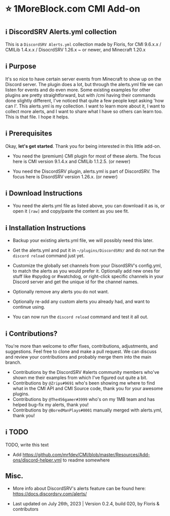 # :star: 1MoreBlock.com CMI Add-on

## <g-emoji class="g-emoji" alias="information_source" fallback-src="https://github.githubassets.com/images/icons/emoji/unicode/2139.png">ℹ️</g-emoji> DiscordSRV Alerts.yml collection

This is a `DiscordSRV Alerts.yml` collection made by Floris, for CMI 9.6.x.x / CMILib 1.4.x.x / DisocrdSRV 1.26.x ~ or newer, and Minecraft 1.20.x

## <g-emoji class="g-emoji" alias="information_source" fallback-src="https://github.githubassets.com/images/icons/emoji/unicode/2139.png">ℹ️</g-emoji> Purpose

It's so nice to have certain server events from Minecraft to show up on the Discord server. The plugin does a lot, but through the alerts.yml file we can listen for events and do even more. Some existing examples for other plugins are pretty straightforward, but with /cmi having their commands done slightly different, I've noticed that quite a few people kept asking 'how can I'. This alerts.yml is my collection. I want to learn more about it, I want to collect more alerts, and I want to share what I have so others can learn too. This is that file. I hope it helps.

## <g-emoji class="g-emoji" alias="information_source" fallback-src="https://github.githubassets.com/images/icons/emoji/unicode/2139.png">ℹ️</g-emoji> Prerequisites

Okay, **let's get started**. Thank you for being interested in this little add-on.

- You need the (premium) CMI plugin for most of these alerts. The focus here is CMI version 9.1.4.x and CMILib 1.1.2.5. (or newer)

- You need the DiscordSRV plugin, alerts.yml is part of DiscordSRV. The focus here is DisordSRV version 1.26.x. (or newer)

## <g-emoji class="g-emoji" alias="information_source" fallback-src="https://github.githubassets.com/images/icons/emoji/unicode/2139.png">ℹ️</g-emoji> Download Instructions

- You need the alerts.yml file as listed above, you can download it as is, or open it `[raw]` and copy/paste the content as you see fit.

## <g-emoji class="g-emoji" alias="information_source" fallback-src="https://github.githubassets.com/images/icons/emoji/unicode/2139.png">ℹ️</g-emoji> Installation Instructions

- Backup your existing alerts.yml file, we will possibly need this later.

- Get the alerts.yml and put it in `~/plugins/DiscordSRV/` and do not run the `discord reload` command just yet.

- Customize the globally set channels from your DisordSRV's config.yml, to match the alerts as you would prefer it. Optionally add new ones for stuff like #spydog or #watchdog, or right-click specific channels in your Discord server and get the unique id for the channel names. 

- Optionally remove any alerts you do not want.

- Optionally re-add any custom alerts you already had, and want to continue using. 

- You can now run the `discord reload` command and test it all out.

## <g-emoji class="g-emoji" alias="information_source" fallback-src="https://github.githubassets.com/images/icons/emoji/unicode/2139.png">ℹ️</g-emoji> Contributions?

You're more than welcome to offer fixes, contributions, adjustments, and suggestions. Feel free to clone and make a pull request. We can discuss and review your contributions and probably merge them into the main branch.

- Contributions by the DiscordSRV #alerts community members who've shown me their examples from which I've figured out quite a bit.
- Contributions by `@Zrips#9691` who's been showing me where to find what in the CMI API and CMI Source code, thank you for your awesome plugins.
- Contributions by `@The456gamer#3999` who's on my 1MB team and has helped bug-fix my alerts, thank you!
- Contributions by `@BoredManPlays#0001` manually merged with alerts.yml, thank you!

## <g-emoji class="g-emoji" alias="information_source" fallback-src="https://github.githubassets.com/images/icons/emoji/unicode/2139.png">ℹ️</g-emoji> TODO

TODO, write this text

- Add <https://github.com/mrfdev/CMI/blob/master/Resources/Add-ons/discord-helper.yml> to readme somewhere

## Misc.

-  More info about DiscordSRV's alerts feature can be found here: <https://docs.discordsrv.com/alerts/>

- Last updated on July 26th, 2023 | Version 0.2.4, build 020, by Floris & contributors
